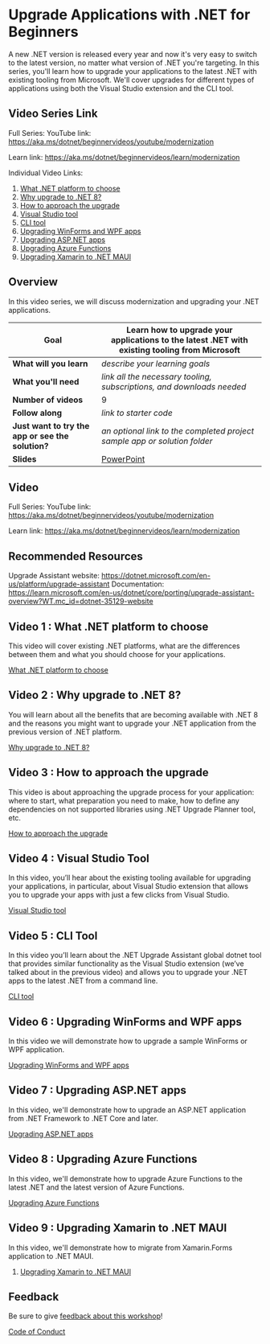 # Upgrade Applications with .NET for Beginners

A new .NET version is released every year and now it's very easy to switch to the latest version, no matter what version of .NET you're targeting. In this series, you'll learn how to upgrade your applications to the latest .NET with existing tooling from Microsoft. We'll cover upgrades for different types of applications using both the Visual Studio extension and the CLI tool.

## Video Series Link

Full Series:
YouTube link: https://aka.ms/dotnet/beginnervideos/youtube/modernization 

Learn link: https://aka.ms/dotnet/beginnervideos/learn/modernization

Individual Video Links:
1. [What .NET platform to choose](https://youtu.be/T256mR360aM)
1. [Why upgrade to .NET 8?](https://youtu.be/bL1nGemr0nI)
1. [How to approach the upgrade](https://youtu.be/8hOz8rm7cN0)
1. [Visual Studio tool](https://youtu.be/DVyTkUTYX6o)
1. [CLI tool](https://youtu.be/mLQsLXldM98)
1. [Upgrading WinForms and WPF apps](https://youtu.be/XkCNiqWdsZk)
1. [Upgrading ASP.NET apps](https://youtu.be/j1kqZW07v6Y)
1. [Upgrading Azure Functions](https://youtu.be/iW9h5INroZg)
1. [Upgrading Xamarin to .NET MAUI](https://youtu.be/14woSLxs1jo)
   
## Overview

In this video series, we will discuss modernization and upgrading your .NET applications.

| **Goal**              | Learn how to upgrade your applications to the latest .NET with existing tooling from Microsoft                                    |
| ----------------------------- | --------------------------------------------------------------------- |
| **What will you learn**       | *describe your learning goals*                                        |
| **What you'll need**          | *link all the necessary tooling, subscriptions, and downloads needed* |
| **Number of videos**                  | 9                                                                |
| **Follow along**                  | *link to starter code*                                                                |
| **Just want to try the app or see the solution?** | *an optional link to the completed project sample app or solution folder*                          |
| **Slides** | [PowerPoint](slides.pptx) 
                         
## Video

Full Series:
YouTube link: https://aka.ms/dotnet/beginnervideos/youtube/modernization 

Learn link: https://aka.ms/dotnet/beginnervideos/learn/modernization

## Recommended Resources

Upgrade Assistant website: https://dotnet.microsoft.com/en-us/platform/upgrade-assistant 
Documentation: https://learn.microsoft.com/en-us/dotnet/core/porting/upgrade-assistant-overview?WT.mc_id=dotnet-35129-website

## Video 1 : What .NET platform to choose

This video will cover existing .NET platforms, what are the differences between them and what you should choose for your applications.

[What .NET platform to choose](https://youtu.be/T256mR360aM)

## Video 2 : Why upgrade to .NET 8?

You will learn about all the benefits that are becoming available with .NET 8 and the reasons you might want to upgrade your .NET application from the previous version of .NET platform.

[Why upgrade to .NET 8?](https://youtu.be/bL1nGemr0nI)

## Video 3 : How to approach the upgrade

This video is about approaching the upgrade process for your application: where to start, what preparation you need to make, how to define any dependencies on not supported libraries using .NET Upgrade Planner tool, etc.

[How to approach the upgrade](https://youtu.be/8hOz8rm7cN0)

## Video 4 : Visual Studio Tool

In this video, you’ll hear about the existing tooling available for upgrading your applications, in particular, about Visual Studio extension that allows you to upgrade your apps with just a few clicks from Visual Studio.

[Visual Studio tool](https://youtu.be/DVyTkUTYX6o)

## Video 5 : CLI Tool

In this video you’ll learn about the .NET Upgrade Assistant global dotnet tool that provides similar functionality as the Visual Studio extension (we’ve talked about in the previous video) and allows you to upgrade your .NET apps to the latest .NET from a command line.

[CLI tool](https://youtu.be/mLQsLXldM98)

## Video 6 : Upgrading WinForms and WPF apps

In this video we will demonstrate how to upgrade a sample WinForms or WPF application.

[Upgrading WinForms and WPF apps](https://youtu.be/XkCNiqWdsZk)

## Video 7 : Upgrading ASP.NET apps

In this video, we'll demonstrate how to upgrade an ASP.NET application from .NET Framework to .NET Core and later.

[Upgrading ASP.NET apps](https://youtu.be/j1kqZW07v6Y)

## Video 8 : Upgrading Azure Functions

In this video, we'll demonstrate how to upgrade Azure Functions to the latest .NET and the latest version of Azure Functions.

[Upgrading Azure Functions](https://youtu.be/iW9h5INroZg)

## Video 9 : Upgrading Xamarin to .NET MAUI

In this video, we'll demonstrate how to migrate from Xamarin.Forms application to .NET MAUI.

1. [Upgrading Xamarin to .NET MAUI](https://youtu.be/14woSLxs1jo)

## Feedback

Be sure to give [feedback about this workshop](https://aka.ms/dotnet/beginnervideos/feedback)!

[Code of Conduct](../CODE_OF_CONDUCT.md)